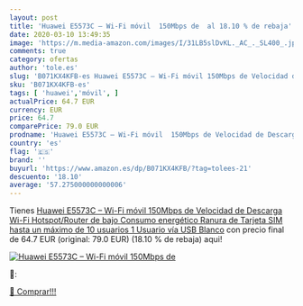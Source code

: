 ```yaml
---
layout: post
title: 'Huawei E5573C – Wi-Fi móvil  150Mbps de  al 18.10 % de rebaja'
date: 2020-03-10 13:49:35
image: 'https://m.media-amazon.com/images/I/31LB5slDvKL._AC_._SL400_.jpg'
comments: true
category: ofertas
author: 'tole.es'
slug: 'B071KX4KFB-es Huawei E5573C – Wi-Fi móvil 150Mbps de Velocidad de...'
sku: 'B071KX4KFB-es'
tags: [ 'huawei','móvil', ]
actualPrice: 64.7 EUR
currency: EUR
price: 64.7
comparePrice: 79.0 EUR
prodname: 'Huawei E5573C – Wi-Fi móvil  150Mbps de Velocidad de Descarga  Wi-Fi Hotspot/Router de bajo Consumo energético  Ranura de Tarjeta SIM  hasta un máximo de 10 usuarios  1 Usuario vía USB   Blanco'
country: 'es'
flag: '🇪🇸'
brand: ''
buyurl: 'https://www.amazon.es/dp/B071KX4KFB/?tag=tolees-21'
descuento: '18.10'
average: '57.275000000000006'
---
```


Tienes [Huawei E5573C – Wi-Fi móvil  150Mbps de Velocidad de Descarga  Wi-Fi Hotspot/Router de bajo Consumo energético  Ranura de Tarjeta SIM  hasta un máximo de 10 usuarios  1 Usuario vía USB   Blanco](https://www.amazon.es/dp/B071KX4KFB/?tag=tolees-21) con precio final de  64.7 EUR (original: 79.0 EUR) (18.10 %  de rebaja) aqui!

[![Huawei E5573C – Wi-Fi móvil  150Mbps de ](https://m.media-amazon.com/images/I/31LB5slDvKL._AC_._SL400_.jpg)](https://www.amazon.es/dp/B071KX4KFB/?tag=tolees-21)

🔎:


[🛒 Comprar!!!](https://www.amazon.es/dp/B071KX4KFB/?tag=tolees-21)
